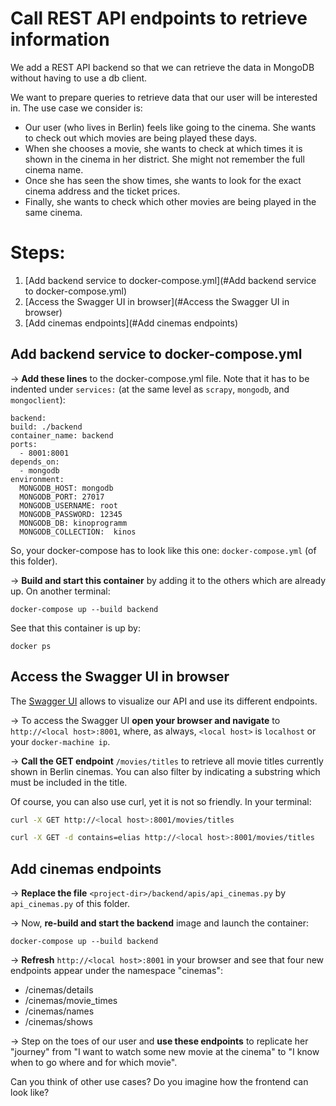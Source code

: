 # Call REST API endpoints to retrieve information

We add a REST API backend so that we can retrieve the data in MongoDB without having to use a db client. 

We want to prepare queries to retrieve data that our user will be interested in. The use case we consider is:
* Our user (who lives in Berlin) feels like going to the cinema. She wants to check out which movies are being played these days.
* When she chooses a movie, she wants to check at which times it is shown in the cinema in her district. She might not remember the full cinema name.
* Once she has seen the show times, she wants to look for the exact cinema address and the ticket prices.
* Finally, she wants to check which other movies are being played in the same cinema.

# Steps:

1. [Add backend service to docker-compose.yml](#Add backend service to docker-compose.yml)
2. [Access the Swagger UI in browser](#Access the Swagger UI in browser)
3. [Add cinemas endpoints](#Add cinemas endpoints)


## Add backend service to docker-compose.yml

&#8594; **Add these lines** to the docker-compose.yml file. Note that it has to be indented under `services:` (at the same level as `scrapy`, `mongodb`, and `mongoclient`):

```
backend:
build: ./backend
container_name: backend
ports:
  - 8001:8001
depends_on:
  - mongodb
environment:
  MONGODB_HOST: mongodb
  MONGODB_PORT: 27017
  MONGODB_USERNAME: root
  MONGODB_PASSWORD: 12345
  MONGODB_DB: kinoprogramm
  MONGODB_COLLECTION:  kinos
```

So, your docker-compose has to look like this one: `docker-compose.yml` (of this folder).

&#8594; **Build and start this container** by adding it to the others which are already up. On another terminal:

```
docker-compose up --build backend
```

See that this container is up by:

```
docker ps
```


## Access the Swagger UI in browser

The [Swagger UI](https://flask-restplus.readthedocs.io/en/stable/swagger.html) allows to visualize our API and use its different endpoints.

&#8594; To access the Swagger UI **open your browser and navigate** to `http://<local host>:8001`, where, as always, `<local host>` is `localhost` or your `docker-machine ip`.

&#8594; **Call the GET endpoint** `/movies/titles` to retrieve all movie titles currently shown in Berlin cinemas. You can also filter by indicating a substring which must be included in the title. 

Of course, you can also use curl, yet it is not so friendly. In your terminal: 

```bash
curl -X GET http://<local host>:8001/movies/titles

curl -X GET -d contains=elias http://<local host>:8001/movies/titles
```


## Add cinemas endpoints

&#8594; **Replace the file** `<project-dir>/backend/apis/api_cinemas.py` by `api_cinemas.py` of this folder.

&#8594; Now, **re-build and start the backend** image and launch the container:

```
docker-compose up --build backend
```

&#8594; **Refresh** `http://<local host>:8001` in your browser and see that four new endpoints appear under the namespace "cinemas":
* /cinemas/details
* /cinemas/movie_times
* /cinemas/names
* /cinemas/shows

&#8594; Step on the toes of our user and **use these endpoints** to replicate her "journey" from "I want to watch some new movie at the cinema" to "I know when to go where and for which movie".

Can you think of other use cases? Do you imagine how the frontend can look like?
